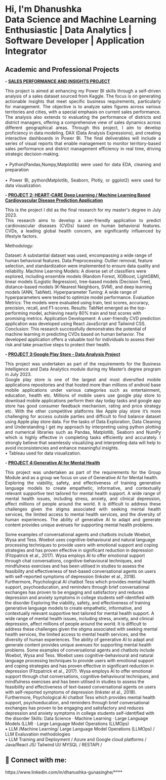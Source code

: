 <h1>Hi, I'm Dhanushka <br/>Data Science and Machine Learning Enthusiastic | Data Analytics | Software Developer | Application Integrator </h1>

<h2><b>Academic and Professional Projects</b></h2>

<b>- [SALES PERFORMANCE AND INSIGHTS PROJECT](https://github.com/dhanushkapg/SalesAnalysis)</b>
<br/>
<p align="justify">
This project is aimed at enhancing my Power BI skills through a self-driven analysis of a sales dataset sourced from Kaggle. The focus is on generating actionable insights that meet specific business requirements, particularly for management.
The objective is to analyze sales figures across various territories and cities, with a special emphasis on current sales performance. The analysis also extends to evaluating the performance of districts and district managers, offering a comprehensive view of sales dynamics across different geographical areas.
Through this project, I aim to develop proficiency in data modeling, DAX (Data Analysis Expressions), and creating interactive dashboards in Power BI. The final deliverables will include a series of visual reports that enable management to monitor territory-based sales performance and district management efficiency in real time, driving strategic decision-making.
<br/>
  <br/>
•	Python(Pandas,Numpy,Matplotlib) were used for data EDA, cleaning and preparation
<br/>
<br/>
•	Power BI, python(Matplotlib, Seaborn, Plotly, or ggplot2) were used for data visualization.
<br/>
  
<b>- [PROJECT 2: HEART-CARE Deep Learning / Machine Learning Based Cardiovascular Disease Prediction Application](https://github.com/dhanushkapg/HeartCare)</b>
<br/>
<p align="justify">
This is the project I did as the final research for my master's degree in July 2023. 
<br/>
This research aims to develop a user-friendly application to predict cardiovascular diseases (CVDs) based on human behavioral features. CVDs, a leading global health concern, are significantly influenced by lifestyle factors.

Methodology:

Dataset: A substantial dataset was used, encompassing a wide range of human behavioral features.
Data Preprocessing: Outlier removal, feature selection, and standardization were implemented to ensure data quality and reliability.
Machine Learning Models: A diverse set of classifiers were explored, including ensemble models (Random Forest, XGBoost, LightGBM), linear models (Logistic Regression), tree-based models (Decision Tree), distance-based models (K-Nearest Neighbors, SVM), and deep learning models (ANN, TabNet).
Hyperparameter Tuning: A wide range of hyperparameters were tested to optimize model performance.
Evaluation Metrics: The models were evaluated using train, test scores, accuracy, precision, recall, and F1-scores.
Results:
TabNet emerged as the top-performing model, achieving nearly 80% train and test scores with promising metrics.
Application Development: A user-friendly CVD prediction application was developed using React JavaScript and Tailwind CSS.
Conclusion:
This research successfully demonstrates the potential of machine learning in predicting CVDs based on human behavior. The developed application offers a valuable tool for individuals to assess their risk and take proactive steps to protect their health.

<b>- [PROJECT 3:Google Play Store - Data Analysis Project](https://github.com/dhanushkapg/Google-Play-Store-Data-Analysis-)</b>
<br/>
<p align="justify">
This project was undertaken as part of the requirements for the Business Intelligence and Data Analytics module during my Master’s degree program in July 2023.
<br/>
Google play store is one of the largest and most diversified mobile applications 
repositories and that hosted more than millions of android base mobile applications 
under various categories such as entertainment, education, health etc. Millions of 
mobile users use google play store to download mobile applications perform their day 
today tasks and google app store has good consumer feedback mechanism, rating and 
price strategy etc. With the other competitive platforms like Apple play store it’s 
more challenging for access outside parties and difficult to find balance dataset using 
Apple play store data. 
For the tasks of Data Exploration, Data Cleaning and Understanding I get my 
approach by interpreting using python plotting and numerical libraries such as Pandas, 
Matplotlib, Seaborn and NumPy which is highly effective in completing tasks 
efficiently and accurately. I strongly believe that seamlessly visualizing and 
interpreting data will help to avoid inconsistencies and enhance meaningful 
insights.
<br>
 •	Tableau used for data visualization.
  
<br/> 

<b>- [PROJECT 4:Generative AI for Mental Health](https://github.com/dhanushkapg/LLM-for-mental-Health)</b>
<br/>
<p align="justify">
This project was undertaken as part of the requirements for the Group Module  and as a group we focus on use of Generative AI for Mental health.
<br/>
Exploring the viability, safety, and effectiveness of training generative language models to create empathetic, informative, and contextually relevant supportive text tailored for mental health support. A wide range of mental health issues, including stress, anxiety, and clinical depression, affect millions of people
around the world. It is difficult to address these challenges given the stigma associated with seeking mental
health services, the limited access to mental health services, and the diversity of human experiences. The ability
of generative AI to adapt and generate content provides unique avenues for supporting mental health problems.

Some examples of conversational agents and chatbots include Woebot, Wysa and Tess. Woebot uses
cognitive-behavioural and natural language processing techniques to provide users with emotional support and
coping strategies and has proven effective in significant reduction in depression (Fitzpatrick et al., 2017). Wysa
employs AI to offer emotional support through chat conversations, cognitive-behavioural techniques, and
mindfulness exercises and has been utilised in studies to assess the feasibility and effectiveness of text-based
conversational agents on users with self-reported symptoms of depression (Inkster et al., 2018). Furthermore,
Psychological AI chatbot Tess which provides mental health support, psychoeducation, and reminders through brief conversational exchanges has proven to be engaging and satisfactory and reduces depression and anxiety symptoms in college students self-identified with the disorder
Exploring the viability, safety, and effectiveness of training generative language models to create empathetic, informative, and contextually relevant supportive text tailored for mental health support. A wide range of mental health issues, including stress, anxiety, and clinical depression, affect millions of people around the world. It is difficult to address these challenges given the stigma associated with seeking mental health services, the limited access to mental health services, and the diversity of human experiences. The ability of generative AI to adapt and generate content provides unique avenues for supporting mental health problems. Some examples of conversational agents and chatbots include Woebot, Wysa and Tess. Woebot uses cognitive-behavioural and natural language processing techniques to provide users with emotional support and coping strategies and has proven effective in significant reduction in depression (Fitzpatrick et al., 2017). Wysa employs AI to offer emotional support through chat conversations, cognitive-behavioural techniques, and mindfulness exercises and has been utilised in studies to assess the feasibility and effectiveness of text-based conversational agents on users with self-reported symptoms of depression (Inkster et al., 2018). Furthermore, Psychological AI chatbot Tess which provides mental health support, psychoeducation, and reminders through brief conversational exchanges has proven to be engaging and satisfactory and reduces depression and anxiety symptoms in college students self-identified with the disorder
Skills: Data Science · Machine Learning · Large Language Models (LLM) · Large Language Model Operations (LLMOps)
<br>
 •	LLM /Machine Learning/ Large Language Model Operations (LLMOps) / LLM Evaluvation methodologies
 <br>
  •	LLM Training and Deployment / Azure and Google cloud platforms / Java/React JS/ Tailwind UI/ MYSQL / RESTAPI / 
  
<h2> 🤳 Connect with me:</h2>
https://www.linkedin.com/in/dhanushka-gunasinghe/****
